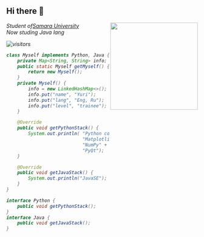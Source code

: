 <h2> Hi there 🌱 </h2>
<img align='right' src="https://media0.giphy.com/media/v1.Y2lkPTc5MGI3NjExZXF3bmZydWYwdTNydGJlcmVrejVpOXRsZm4xaWhteTczbzMwOHdjbSZlcD12MV9pbnRlcm5hbF9naWZfYnlfaWQmY3Q9Zw/vzO0Vc8b2VBLi/giphy.gif" width="230">

<p><em>Student of<a href="https://ssau.ru/">Samara University</a>
</br>Now studing Java lang
</p>
    
![visitors](https://visitor-badge.laobi.icu/badge?page_id=c0de1sl1fe.c0de1sl1fe)
``` java
class Myself implements Python, Java {
    private Map<String, String> info;
    public static Myself getMyself() {
        return new Myself();
    }
    private Myself() {
        info = new LinkedHashMap<>();
        info.put("name", "Yuri");
        info.put("lang", "Eng, Ru");
        info.put("level", "trainee");
    }

    @Override
    public void getPythonStack() {
        System.out.println( "Python core" +
                            "Matplotlib" +
                            "NumPy" +
                            "PyQt");
    }

    @Override
    public void getJavaStack() {
        System.out.println("JavaSE");
    }
}

interface Python {
    public void getPythonStack();
}
interface Java {
    public void getJavaStack();
}

```
